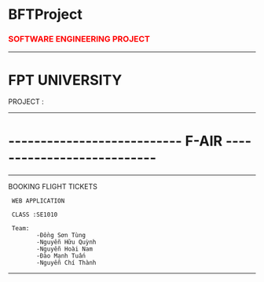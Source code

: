 # BFTProject

<h3 style="color: red">SOFTWARE ENGINEERING PROJECT</h3>
<hr>

<h1>FPT UNIVERSITY</h1>

PROJECT :
<hr>

<h1>---------------------------  F-AIR  --------------------------- </h1>
<hr>
     BOOKING FLIGHT TICKETS

     WEB APPLICATION

     CLASS :SE1010

     Team: 
            -Đồng Sơn Tùng
            -Nguyễn Hữu Quỳnh
            -Nguyễn Hoài Nam
            -Đào Mạnh Tuấn
            -Nguyễn Chí Thành
<hr>
